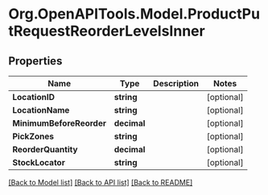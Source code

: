 # Org.OpenAPITools.Model.ProductPutRequestReorderLevelsInner

## Properties

Name | Type | Description | Notes
------------ | ------------- | ------------- | -------------
**LocationID** | **string** |  | [optional] 
**LocationName** | **string** |  | [optional] 
**MinimumBeforeReorder** | **decimal** |  | [optional] 
**PickZones** | **string** |  | [optional] 
**ReorderQuantity** | **decimal** |  | [optional] 
**StockLocator** | **string** |  | [optional] 

[[Back to Model list]](../README.md#documentation-for-models) [[Back to API list]](../README.md#documentation-for-api-endpoints) [[Back to README]](../README.md)

